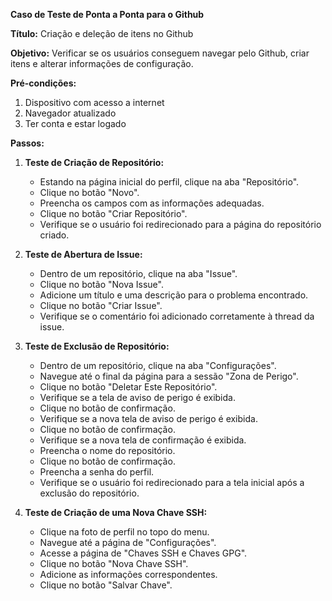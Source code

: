 **Caso de Teste de Ponta a Ponta para o Github**

**Título:** Criação e deleção de itens no Github

**Objetivo:** Verificar se os usuários conseguem navegar pelo Github, criar itens e alterar informações de configuração.

**Pré-condições:**

1. Dispositivo com acesso a internet
2. Navegador atualizado
3. Ter conta e estar logado

**Passos:**

1. **Teste de Criação de Repositório:**

   - Estando na página inicial do perfil, clique na aba "Repositório".
   - Clique no botão "Novo".
   - Preencha os campos com as informações adequadas.
   - Clique no botão "Criar Repositório".
   - Verifique se o usuário foi redirecionado para a página do repositório criado.

2. **Teste de Abertura de Issue:**

   - Dentro de um repositório, clique na aba "Issue".
   - Clique no botão "Nova Issue".
   - Adicione um título e uma descrição para o problema encontrado.
   - Clique no botão "Criar Issue".
   - Verifique se o comentário foi adicionado corretamente à thread da issue.

3. **Teste de Exclusão de Repositório:**

   - Dentro de um repositório, clique na aba "Configurações".
   - Navegue até o final da página para a sessão "Zona de Perigo".
   - Clique no botão "Deletar Este Repositório".
   - Verifique se a tela de aviso de perigo é exibida.
   - Clique no botão de confirmação.
   - Verifique se a nova tela de aviso de perigo é exibida.
   - Clique no botão de confirmação.
   - Verifique se a nova tela de confirmação é exibida.
   - Preencha o nome do repositório.
   - Clique no botão de confirmação.
   - Preencha a senha do perfil.
   - Verifique se o usuário foi redirecionado para a tela inicial após a exclusão do repositório.

4. **Teste de Criação de uma Nova Chave SSH:**
   - Clique na foto de perfil no topo do menu.
   - Navegue até a página de "Configurações".
   - Acesse a página de "Chaves SSH e Chaves GPG".
   - Clique no botão "Nova Chave SSH".
   - Adicione as informações correspondentes.
   - Clique no botão "Salvar Chave".

